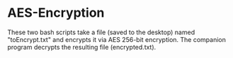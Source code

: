 # AES-Encryption
These two bash scripts take a file (saved to the desktop) named "toEncrypt.txt" and encrypts it via AES 256-bit encryption. The companion program decrypts the resulting file (encrypted.txt).
